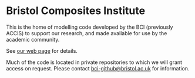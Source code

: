 # Bristol Composites Institute

This is the home of modelling code developed by the BCI (previously ACCIS) to 
support our research, and made available for use by the academic community.

See [our web page](https://bristolcompositesinstitute.github.io) for details.

Much of the code is located in private repositories to which we will grant
access on request. Please contact bci-github@bristol.ac.uk for
information.
